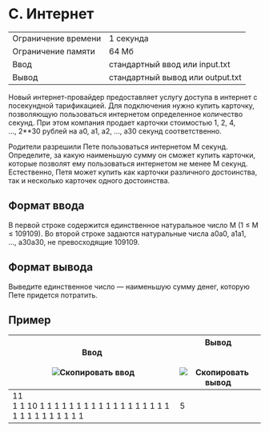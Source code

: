 # C. Интернет

|   |   |
|---|---|
|Ограничение времени|1 секунда|
|Ограничение памяти|64 Мб|
|Ввод|стандартный ввод или input.txt|
|Вывод|стандартный вывод или output.txt|

Новый интернет-провайдер предоставляет услугу доступа в интернет с посекундной тарификацией. Для подключения нужно купить карточку, позволяющую пользоваться интернетом определенное количество секунд. При этом компания продает карточки стоимостью 1, 2, 4, …, 2**30 рублей на a0​, a1​, a2​, …, a30​ секунд соответственно.

Родители разрешили Пете пользоваться интернетом M секунд. Определите, за какую наименьшую сумму он сможет купить карточки, которые позволят ему пользоваться интернетом не менее M секунд. Естественно, Петя может купить как карточки различного достоинства, так и несколько карточек одного достоинства.

## Формат ввода

В первой строке содержится единственное натуральное число M (1 ≤ M ≤ 109109). Во второй строке задаются натуральные числа a0a0​, a1a1​, …, a30a30​, не превосходящие 109109.

## Формат вывода

Выведите единственное число — наименьшую сумму денег, которую Пете придется потратить.

## Пример

| Ввод<br><br> ![Скопировать ввод](https://yastatic.net/lego/_/La6qi18Z8LwgnZdsAr1qy1GwCwo.gif) | Вывод<br><br> ![Скопировать вывод](https://yastatic.net/lego/_/La6qi18Z8LwgnZdsAr1qy1GwCwo.gif) |
| --------------------------------------------------------------------------------------------- | ----------------------------------------------------------------------------------------------- |
| 11<br>1 1 10 1 1 1 1 1 1 1 1 1 1 1 1 1 1 1 1 1 1 1 1 1 1 1 1 1 1 1 1                          | 5                                                                                               |